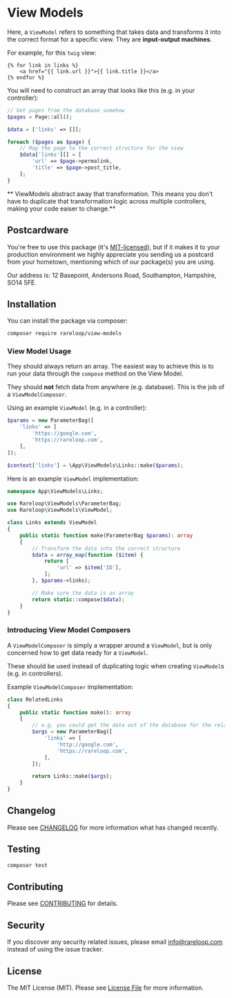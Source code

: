 # View Models

Here, a `ViewModel` refers to something that takes data and transforms it into the correct format for a specific view. They are **input-output machines**.

For example, for this `twig` view:

```twig
{% for link in links %}
    <a href="{{ link.url }}">{{ link.title }}</a>
{% endfor %}
```

You will need to construct an array that looks like this (e.g. in your controller):

```php
// Get pages from the database somehow
$pages = Page::all();

$data = ['links' => []];

foreach ($pages as $page) {
    // Map the page to the correct structure for the view
    $data['links'][] = [
        'url' => $page->permalink,
        'title' => $page->post_title,
    ];
}
```

**  ViewModels abstract away that transformation. This means you don't have to duplicate that transformation logic across multiple controllers, making your code eaiser to change.**

## Postcardware

You're free to use this package (it's [MIT-licensed](LICENSE.md)), but if it makes it to your production environment we highly appreciate you sending us a postcard from your hometown, mentioning which of our package(s) you are using.

Our address is: 12 Basepoint, Andersons Road, Southampton, Hampshire, SO14 5FE.

## Installation

You can install the package via composer:

```bash
composer require rareloop/view-models
```

### View Model Usage

They should always return an array. The easiest way to achieve this is to run your data through the `compose` method on the View Model.

They should **not** fetch data from anywhere (e.g. database). This is the job of a `ViewModelComposer`.

Using an example `ViewModel` (e.g. in a controller):

``` php
$params = new ParameterBag([
    'links' => [
        'https://google.com',
        'https://rareloop.com',
    ],
]);

$context['links'] = \App\ViewModels\Links::make($params);
```

Here is an example `ViewModel` implementation:

```php
namespace App\ViewModels\Links;

use Rareloop\ViewModels\ParameterBag;
use Rareloop\ViewModels\ViewModel;

class Links extends ViewModel
{
    public static function make(ParameterBag $params): array
    {
        // Transform the data into the correct structure
        $data = array_map(function ($item) {
            return [
                'url' => $item['ID'],
            ];
        }, $params->links);

        // Make sure the data is an array
        return static::compose($data);
    }
}
```

### Introducing View Model Composers

A `ViewModelComposer` is simply a wrapper around a `ViewModel`, but is only concerned how to get data ready for a `ViewModel`.

These should be used instead of duplicating logic when creating `ViewModel`s (e.g. in controllers).

Example `ViewModelComposer` implementation:

```php
class RelatedLinks
{
    public static function make(): array
    {
        // e.g. you could get the data out of the database for the related links for this page
        $args = new ParameterBag([
            'links' => [
                'http://google.com',
                'https://rareloop.com',
            ],
        ]);

        return Links::make($args);
    }
}
```

## Changelog

Please see [CHANGELOG](CHANGELOG.md) for more information what has changed recently.

## Testing

``` bash
composer test
```

## Contributing

Please see [CONTRIBUTING](CONTRIBUTING.md) for details.

## Security

If you discover any security related issues, please email info@rareloop.com instead of using the issue tracker.

## License

The MIT License (MIT). Please see [License File](LICENSE.md) for more information.
